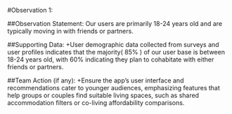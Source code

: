 #Observation 1:

##Observation Statement:
Our users are primarily 18-24 years old and are typically moving in with friends or partners.

##Supporting Data:
+User demographic data collected from surveys and user profiles indicates that the majority( 85% ) of our user base is between 18-24 years old, with 60% indicating they plan to cohabitate with either friends or partners.

##Team Action (if any):
+Ensure the app’s user interface and recommendations cater to younger audiences, emphasizing features that help groups or couples find suitable living spaces, such as shared accommodation filters or co-living affordability comparisons.

